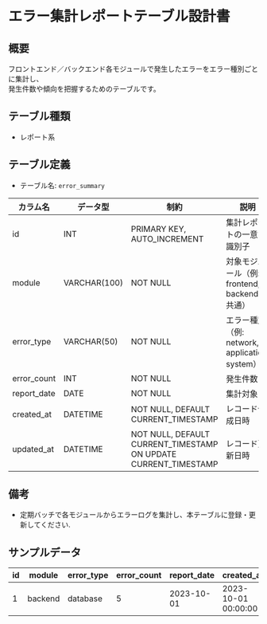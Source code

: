 # エラー集計レポートテーブル設計書

## 概要
フロントエンド／バックエンド各モジュールで発生したエラーをエラー種別ごとに集計し、  
発生件数や傾向を把握するためのテーブルです。

## テーブル種類
- レポート系

## テーブル定義
- テーブル名: `error_summary`

| カラム名     | データ型      | 制約                                     | 説明                                          |
|--------------|---------------|------------------------------------------|-----------------------------------------------|
| id           | INT           | PRIMARY KEY, AUTO_INCREMENT              | 集計レポートの一意な識別子                        |
| module       | VARCHAR(100)  | NOT NULL                                 | 対象モジュール（例: frontend, backend, 共通）    |
| error_type   | VARCHAR(50)   | NOT NULL                                 | エラー種別（例: network, application, system）  |
| error_count  | INT           | NOT NULL                                 | 発生件数                                      |
| report_date  | DATE          | NOT NULL                                 | 集計対象日                                    |
| created_at   | DATETIME      | NOT NULL, DEFAULT CURRENT_TIMESTAMP      | レコード作成日時                              |
| updated_at   | DATETIME      | NOT NULL, DEFAULT CURRENT_TIMESTAMP ON UPDATE CURRENT_TIMESTAMP | レコード更新日時          |

## 備考
- 定期バッチで各モジュールからエラーログを集計し、本テーブルに登録・更新してください.

## サンプルデータ
| id | module   | error_type  | error_count | report_date  | created_at           | updated_at           |
|----|----------|-------------|-------------|--------------|----------------------|----------------------|
| 1  | backend  | database    | 5           | 2023-10-01   | 2023-10-01 00:00:00  | 2023-10-01 00:00:00  |
